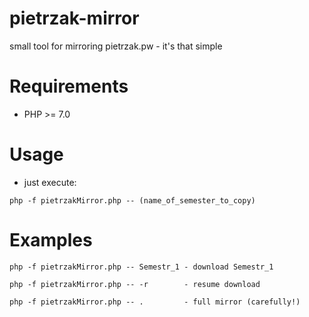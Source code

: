 # pietrzak-mirror
small tool for mirroring pietrzak.pw - it's that simple

# Requirements
  * PHP >= 7.0

# Usage
  * just execute:
```
php -f pietrzakMirror.php -- (name_of_semester_to_copy)
```
# Examples
```
php -f pietrzakMirror.php -- Semestr_1 - download Semestr_1
```
```
php -f pietrzakMirror.php -- -r        - resume download
```
```
php -f pietrzakMirror.php -- .         - full mirror (carefully!)
```
